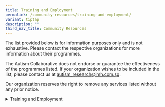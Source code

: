 ```yaml
---
title: Training and Employment
permalink: /community-resources/training-and-employment/
variant: tiptap
description: ""
third_nav_title: Community Resources
---
```

<p>The list provided below is for information purposes only and is not exhaustive.
Please contact the respective organizations for more information about
their programmes.</p>
<p>The Autism Collaborative does not endorse or guarantee the effectiveness
of the programmes listed. If your organization wishes to be included in
the list, please contact us at <a href="mailto:autism_research@imh.com.sg" rel="noopener noreferrer nofollow" target="_blank">autism_research@imh.com.sg</a>.</p>
<p>Our organization reserves the right to remove any services listed without
any prior notice.</p>
<div data-type="detailGroup" class="isomer-accordion-group isomer-accordion isomer-accordion-white">
<details class="isomer-details">
<summary>Training and Employment</summary>
<div data-type="detailsContent" class="isomer-details-content">
<table style="minWidth: 50px">
<colgroup>
<col>
<col>
</colgroup>
<tbody>
<tr>
<th rowspan="1" colspan="1">
<p>Organization</p>
</th>
<th rowspan="1" colspan="1">
<p>Information</p>
</th>
</tr>
<tr>
<td rowspan="1" colspan="1">
<p><a href="https://www.projectdignity.sg/" rel="noopener nofollow" target="_blank">Project Dignity</a>
</p>
<p></p>
<p>Contact: 9176 2115 (Whatsapp)</p>
<p>Email: <a href="mailto:trainer01@projectdignity.sg" rel="noopener noreferrer nofollow" target="_blank">trainer01@projectdignity.sg</a>
</p>
</td>
<td rowspan="1" colspan="1">
<p>Project Dignity provides skills training, placement and employment within
the F&amp;B and retail sector. Specialised programmes are available for
individuals with autism, including the Train-and-Place programme, and the
Food Safety Level 1 Programme.</p>
<p>*<em>Please note that registration with SGEnable is required for Project Dignity for subsidy purposes.</em>
</p>
</td>
</tr>
<tr>
<td rowspan="1" colspan="1">
<p><a href="https://ymca.org.sg/ymca-youth-support-special-needs/" rel="noopener nofollow" target="_blank">YMCA Train and Place Series</a>
</p>
<p></p>
<p>Email: <a href="mailto:trainandplace@ymca.org.sg" rel="noopener noreferrer nofollow" target="_blank">trainandplace@ymca.org.sg</a> 
</p>
</td>
<td rowspan="1" colspan="1">
<p>The YMCA Train and Place series provides tailored, real-life training
to support persons with special needs in gaining employment in the service
and hospitality sector. It promotes confidence, work readiness and independent
living, with over 15 employment partners currently involved.</p>
<p><em>*Please note that there is an age requirement of 18 years and above to be eligible for this programme.</em>
</p>
</td>
</tr>
</tbody>
</table>
</div>
</details>
</div>
<p></p>